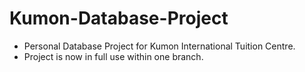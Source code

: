# Kumon-Database-Project
- Personal Database Project for Kumon International Tuition Centre.
- Project is now in full use within one branch.
